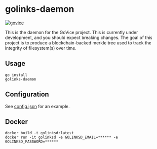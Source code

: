 # golinks-daemon
[![govice](https://circleci.com/gh/govice/golinks-daemon.svg?style=svg)](https://circleci.com/gh/govice/golinks-daemon)

This is the daemon for the GoVice project. This is currently under development, and you should expect breaking changes. The goal of this project is to produce a blockchain-backed merkle tree used to track the integrity of filesystem(s) over time.

## Usage
```
go install
golinks-daemon
```

## Configuration

See [config.json](/etc/config.json) for an example.

## Docker
```
docker build -t golinksd:latest
docker run -it golinksd -e GOLINKSD_EMAIL=****** -e GOLINKSD_PASSWORD=******
```